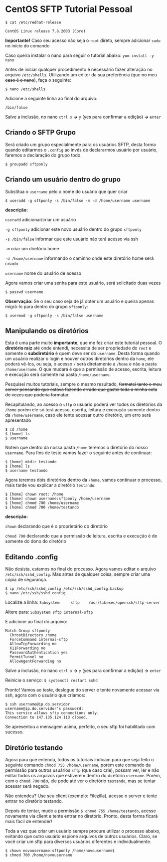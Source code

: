 # CentOS SFTP Tutorial Pessoal

```
$ cat /etc/redhat-release

CentOS Linux release 7.8.2003 (Core)
```

**Importante!** Caso seu acesso não seja o `root` direto, sempre adicionar `sudo` no início do comando

Caso queira instalar o nano para seguir o tutorial abaixo: `yum install -y nano`

Antes de iniciar qualquer procedimento é necessário fazer alteração no arquivo `/etc/shells`. Utilizando um editor da sua preferência
(~~que no meu caso é o nano~~), faça o seguinte:

`$ nano /etc/shells`

Adicione a seguinte linha ao final do arquivo:

`/bin/false`

Salve a inclusão, no nano `ctrl x` **→** `y` (yes para confirmar a edição) **→** `enter`

## Criando o SFTP Grupo
Será criado um grupo especialmente para os usuários SFTP, desta forma quando editarmos o `.config` ao invés de declararmos usuário
por usuário, faremos a declaração do grupo todo.

`$ groupadd sftponly`

## Criando um usuário dentro do grupo
Substitua o `username` pelo o nome do usuário que quer criar

`$ useradd -g sftponly -s /bin/false -m -d /home/username username`

**descrição:**

`useradd`  adicionar/criar um usuário

`-g sftponly`  adicionar este novo usuário dentro do grupo `sftponly`

`-s /bin/false`  informar que este usuário não terá acesso via ssh

`-m`  criar um diretório home

`-d /home/username`  informando o caminho onde este diretório home será criado

`username`  nome do usuário de acesso

Agora vamos criar uma senha para este usuário, será solicitado duas vezes

`$ passwd username`

**Observação:** Se o seu caso seja de já obter um usuário e queira apenas migrá-lo para dentro do grupo `sftponly`:

`$ usermod -g sftponly -s /bin/false username`

## Manipulando os diretórios

Esta é uma parte muito **importante**, que me fez criar este tutorial pessoal. O **diretório raiz** até onde entendi, necessita de ser 
propriedade do `root` e somente o **subdiretório** é quem deve ser do `username`. Desta forma quando um usuário realizar o login
e houver outros diretórios dentro da `home`, ele poderá vê-los, ou seja, o acesso `/` será diretamente a `/home` e não a pasta `/home/username`. 
O que mudará é que a permissão de acesso, escrita, leitura e execução será somente na pasta `/home/username`.

Pesquisei muitos tutoriais, sempre o mesmo resultado, ~~formatei tanto o meu server pensando que estava fazendo errado que gastei toda 
a minha cota de vezes que poderia formatar~~.

Recapitulando, ao acesso o `sftp` o usuário poderá ver todos os diretórios da `/home` porém ele só terá acesso, escrita, leitura e execução
somente dentro da `/home/username`, caso ele tente acessar outro diretório, um erro será apresentado

```
$ cd /home
$ [home] ls
$ username
```
Notem que dentro da nossa pasta `/home` teremos o diretório do nosso `username`. Para fins de teste vamos fazer o seguinte antes de continuar:
```
$ [home] mkdir testando
$ [home] ls
$ username testando
```
Agora teremos dois diretórios dentro da `/home`, vamos continuar o processo, mais tarde vou explicar a diretório `testando`:
```
$ [home] chown root: /home
$ [home] chown username:sftponly /home/username
$ [home] chmod 700 /home/username
$ [home] chmod 700 /home/testando
```

**descrição:**

`chown`  declarando que é o proprietário do diretório

`chmod 700` declarando que a permissão de leitura, escrita e execução é de somente do dono do diretório

## Editando .config

Não desista, estamos no final do processo. Agora vamos editar o arquivo `/etc/ssh/sshd_config`. Mas antes de qualquer coisa,
sempre criar uma cópia de segurança.
```
$ cp /etc/ssh/sshd_config /etc/ssh/sshd_config.backup
$ nano /etc/ssh/sshd_config
```
Localize a linha: `Subsystem     sftp    /usr/libexec/openssh/sftp-server`

Altere para: `Subsystem sftp internal-sftp`

E adicione ao final do arquivo:
```
Match Group sftponly
  ChrootDirectory /home
  ForceCommand internal-sftp
  AllowTcpForwarding no
  X11Forwarding no
  PasswordAuthentication yes
  PermitTunnel no
  AllowAgentForwarding no
```

Salve a inclusão, no nano `ctrl x` **→** `y` (yes para confirmar a edição) **→** `enter`

Reinicie o serviço: `$ systemctl restart sshd`

Pronto! Vamos ao teste, deslogue do server e tente novamente acessar via ssh, agora com o usuário que criamos: 
```
$ ssh username@ip.do.servidor
username@ip.do.servidor's password:
This service allows sftp connections only.
Connection to 147.135.124.113 closed.
```
Se apresentou a mensagem acima, perfeito, o seu sftp foi habilitado com sucesso.

## Diretório testando
Agora para que entenda, todos os tutoriais indicam para que seja feito o seguinte comando `chmod 755 /home/username`, porém este
comando da permissão para outros usuários `sftp` (que caso crie), possam ver, ler e não editar todos os arquivos que 
estiverem dentro do diretório `username`. Porém, com o `chmod 700` não, ele pode até ver o diretório `testando`, mas se tentar 
acessar será negado.

Não entendeu? Use seu client (exemplo: Filezilla), acesse o server e tente entrar no diretório testando.

Depois de tentar, mude a permissão `$ chmod 755 /home/testando`, acesse novamente via client e tente entrar no diretório. Pronto,
desta forma ficará mais fácil de entender!

Toda a vez que criar um usuário sempre procure utilizar o processo abaixo, evitando que outro usuário espione arquivos de
outros usuários. Claro, se você criar um sftp para diversos usuários diferentes e individualmente.
```
$ chown novousername:sftponly /home/novousername$
$ chmod 700 /home/novousername
```
